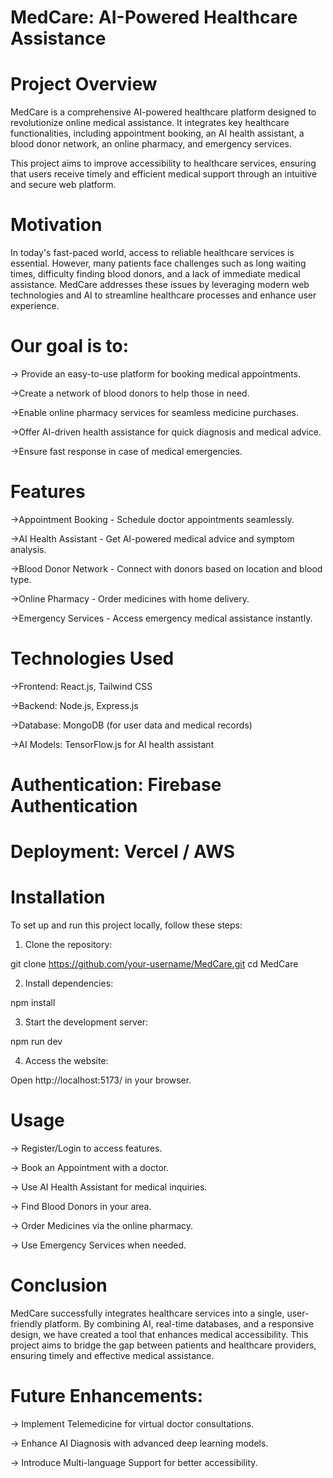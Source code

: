 # MedCare: AI-Powered Healthcare Assistance


# Project Overview

MedCare is a comprehensive AI-powered healthcare platform designed to revolutionize online medical assistance. It integrates key healthcare functionalities, including appointment booking, an AI health assistant, a blood donor network, an online pharmacy, and emergency services.

This project aims to improve accessibility to healthcare services, ensuring that users receive timely and efficient medical support through an intuitive and secure web platform.

# Motivation

In today's fast-paced world, access to reliable healthcare services is essential. However, many patients face challenges such as long waiting times, difficulty finding blood donors, and a lack of immediate medical assistance. MedCare addresses these issues by leveraging modern web technologies and AI to streamline healthcare processes and enhance user experience.

# Our goal is to:

-> Provide an easy-to-use platform for booking medical appointments.

->Create a network of blood donors to help those in need.

->Enable online pharmacy services for seamless medicine purchases.

->Offer AI-driven health assistance for quick diagnosis and medical advice.

->Ensure fast response in case of medical emergencies.

# Features

->Appointment Booking - Schedule doctor appointments seamlessly.

->AI Health Assistant - Get AI-powered medical advice and symptom analysis.

->Blood Donor Network - Connect with donors based on location and blood type.

->Online Pharmacy - Order medicines with home delivery.

->Emergency Services - Access emergency medical assistance instantly.

# Technologies Used

->Frontend: React.js, Tailwind CSS

->Backend: Node.js, Express.js

->Database: MongoDB (for user data and medical records)

->AI Models: TensorFlow.js for AI health assistant

# Authentication: Firebase Authentication

# Deployment: Vercel / AWS

# Installation

To set up and run this project locally, follow these steps:

1. Clone the repository:

 git clone https://github.com/your-username/MedCare.git
 cd MedCare

2. Install dependencies:

npm install

3. Start the development server:

npm run dev

4. Access the website:

Open http://localhost:5173/ in your browser.

# Usage

-> Register/Login to access features.

-> Book an Appointment with a doctor.

-> Use AI Health Assistant for medical inquiries.

-> Find Blood Donors in your area.

-> Order Medicines via the online pharmacy.

-> Use Emergency Services when needed.

# Conclusion

MedCare successfully integrates healthcare services into a single, user-friendly platform. By combining AI, real-time databases, and a responsive design, we have created a tool that enhances medical accessibility. This project aims to bridge the gap between patients and healthcare providers, ensuring timely and effective medical assistance.

# Future Enhancements:

-> Implement Telemedicine for virtual doctor consultations.

-> Enhance AI Diagnosis with advanced deep learning models.

-> Introduce Multi-language Support for better accessibility.
